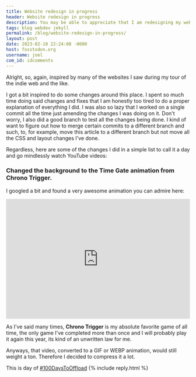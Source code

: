 ```yaml
---
title: Website redesign in progress
header: Website redesign in progress
description: You may be able to appreciate that I am redesigning my website. My era of suckless and minimalist is over, and I will now embrace the bloat.
tags: blog webdev jekyll
permalink: /blog/website-redesign-in-progress/
layout: post
date: 2023-02-10 22:24:08 -0600
host: fosstodon.org
username: joel
com_id: idcomments
---
```


Alright, so, again, inspired by many of the websites I saw during my tour of the indie web and the like.

I got a bit inspired to do some changes around this place. I spent so much time doing said changes and fixes that I am honestly too tired to do a proper explanation of everything I did. I was also so lazy that I worked on a single commit all the time just amending the changes I was doing on it. Don't worry, I also did a good branch to test all the changes being done. I kind of want to figure out how to merge certain commits to a different branch and such, to, for example, move this article to a different branch but not move all the CSS and layout changes I've done.

Regardless, here are some of the changes I did in a simple list to call it a day and go mindlessly watch YouTube videos:

### Changed the background to the Time Gate animation from Chrono Trigger.

I googled a bit and found a very awesome animation you can admire here:

<div style='position:relative; padding-bottom:calc(56.25% + 44px)'><iframe src='https://gfycat.com/ifr/AnimatedSecretHectorsdolphin' frameborder='0' scrolling='no' width='100%' height='100%' style='position:absolute;top:0;left:0;' allowfullscreen></iframe></div>

As I've said many times, __Chrono Trigger__ is my absolute favorite game of all time, the only game I've completed more than once and I will probably play it again this year, its kind of an unwritten law for me.

Anyways, that video, converted to a GIF or WEBP animation, would still weight a ton. Therefore I decided to compress it a lot.

This is day of [#100DaysToOffload](https://100daystooffload.com)
{% include reply.html %}

